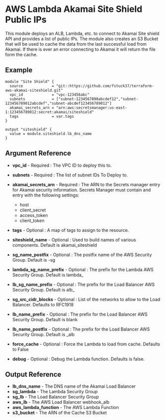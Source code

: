 AWS Lambda Akamai Site Shield Public IPs
=============
This module deploys an ALB, Lambda, etc. to connect to Akamai Site shield API and provides a list of public IPs.
The module also creates an S3 Bucket that will be used to cache the data from the last successful load from Akamai.
If there is ever an error connecting to Akamai it will return the file form the cache.

Example
------------
```
module "Site Shield" {
  source             = "git::https://github.com/fstuck37/terraform-aws-akamai-siteshield.git"
  vpc_id             = "vpc-123456abc"
  subnets            = ["subnet-1234567890abcdef12","subnet-123456789012abcdef","subnet-abcdef123456789012"]
  akamai_secrets_arn = "arn:aws:secretsmanager:us-east-1:123456789012:secret:akamai/siteshield"
  tags               = var.tags
}

output "siteshield" {
  value = module.siteshield.lb_dns_name
}

```

Argument Reference
------------
   * **vpc_id** - Required : The VPC ID to deploy this to.
   * **subnets** - Required : The list of subnet IDs To Deploy to.
   * **akamai_secrets_arn** - Required : The ARN to the Secrets manager entry for Akamai security information.
     Secrets Manager must contain and entry with the following settings:
     - host
     - client_secret
     - access_token
     - client_token

   * **tags** - Optional : A map of tags to assign to the resource.
   * **siteshield_name** - Optional : Used to build names of various components. Default is akamai_siteshield
   * **sg_name_postfix** - Optional : The postfix name of the AWS Security Group. Default is -sg
   * **lambda_sg_name_prefix** - Optional : The prefix for the Lambda AWS Security Group. Default is lambda_
   * **lb_sg_name_prefix** - Optional : The prefix for the Load Balancer AWS Security Group. Default is alb_
   * **sg_src_cidr_blocks** - Optional : List of the networks to allow to the Load Balancer. Defaults to RFC1918
   * **lb_name_prefix** - Optional : The prefix for the Load Balancer AWS Security Group. Default is blank
   * **lb_name_postfix** - Optional : The prefix for the Load Balancer AWS Security Group. Default is _alb
   * **force_cache** - Optional : Force the Lambda to load from cache. Defaults to False
   * **debug** - Optional : Debug the Lambda function. Defaults is false.

Output Reference
------------
   * **lb_dns_name** - The DNS name of the Akamai Load Balancer
   * **sg_lambda** - The Lambda Security Group
   * **sg_lb** - The Load Balancer Security Group
   * **aws_lb** - The AWS Load Balancer webhook_alb
   * **aws_lambda_function** - The AWS Lambda Function
   * **s3_bucket** - The ARN of the Cache S3 Bucket
